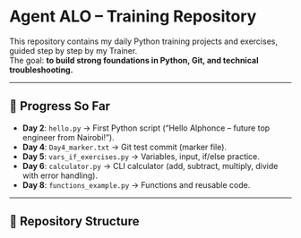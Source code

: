 # Agent ALO – Training Repository

This repository contains my daily Python training projects and exercises, guided step by step by my Trainer.  
The goal: **to build strong foundations in Python, Git, and technical troubleshooting.**

---

## 🚀 Progress So Far
- **Day 2**: `hello.py` → First Python script (“Hello Alphonce – future top engineer from Nairobi!”).
- **Day 4**: `Day4_marker.txt` → Git test commit (marker file).
- **Day 5**: `vars_if_exercises.py` → Variables, input, if/else practice.
- **Day 6**: `calculator.py` → CLI calculator (add, subtract, multiply, divide with error handling).
- **Day 8**: `functions_example.py` → Functions and reusable code.

---

## 📂 Repository Structure
